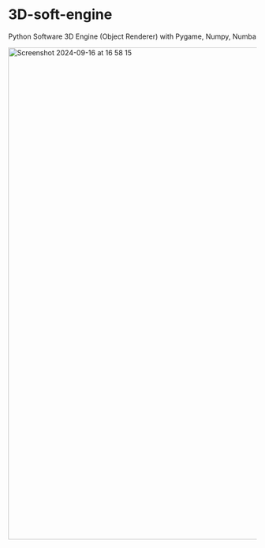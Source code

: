 # 3D-soft-engine
Python Software 3D Engine (Object Renderer) with Pygame, Numpy, Numba

<img width="997" alt="Screenshot 2024-09-16 at 16 58 15" src="https://github.com/user-attachments/assets/f68c2ce5-82c2-41b1-a494-7f63c7ec8b5d">

